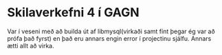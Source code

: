 # Skilaverkefni 4 í GAGN

Var í veseni með að builda út af libmysql(virkaði samt fínt þegar ég var að prófa það fyrst) en það eru annars engin error í projectinu sjálfu.  Annars ætti allt að virka.
